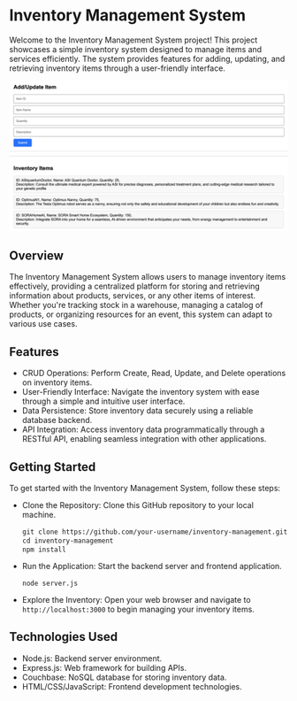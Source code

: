 # Inventory Management System
Welcome to the Inventory Management System project! This project showcases a simple inventory system designed to manage items and services efficiently. The system provides features for adding, updating, and retrieving inventory items through a user-friendly interface.

![SS](ss.png)

## Overview
The Inventory Management System allows users to manage inventory items effectively, providing a centralized platform for storing and retrieving information about products, services, or any other items of interest. Whether you're tracking stock in a warehouse, managing a catalog of products, or organizing resources for an event, this system can adapt to various use cases.

## Features
- CRUD Operations: Perform Create, Read, Update, and Delete operations on inventory items.
- User-Friendly Interface: Navigate the inventory system with ease through a simple and intuitive user interface.
- Data Persistence: Store inventory data securely using a reliable database backend.
- API Integration: Access inventory data programmatically through a RESTful API, enabling seamless integration with other applications.

## Getting Started
To get started with the Inventory Management System, follow these steps:

- Clone the Repository: Clone this GitHub repository to your local machine.
  ```
  git clone https://github.com/your-username/inventory-management.git
  cd inventory-management
  npm install
  ```

- Run the Application: Start the backend server and frontend application.
  ```
  node server.js
  ```

- Explore the Inventory: Open your web browser and navigate to  `http://localhost:3000` to begin managing your inventory items.

## Technologies Used
- Node.js: Backend server environment.
- Express.js: Web framework for building APIs.
- Couchbase: NoSQL database for storing inventory data.
- HTML/CSS/JavaScript: Frontend development technologies.
